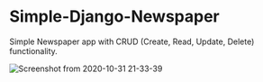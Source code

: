# Simple-Django-Newspaper
Simple Newspaper app with CRUD (Create, Read, Update, Delete) functionality.


![Screenshot from 2020-10-31 21-33-39](https://user-images.githubusercontent.com/64662660/99435552-2dcfc380-2908-11eb-9443-b8b39b7102cf.png)
